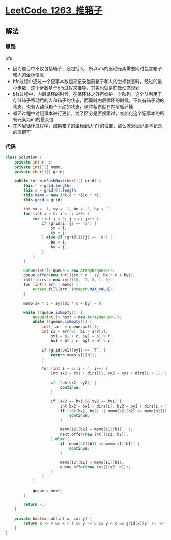 # [LeetCode_1263_推箱子](https://leetcode.cn/problems/minimum-moves-to-move-a-box-to-their-target-location/)
## 解法
### 思路
bfs
- 因为题目中不仅包括箱子，还包括人，所以bfs的驱动元素需要同时包含箱子和人的坐标信息
- bfs过程中通过一个记事本数组来记录当前箱子和人的坐标状态时，经过的最小步数，这个步数基于bfs过程来推导，其实也就是在做动态规划
- bfs过程中，内层循环的时候，在循环体之外再维护一个队列，这个队列用于存储箱子移动后的人和箱子的状态，而同时内层循环的时候，不仅有箱子动的状态，也有人动但箱子不动的状态，这种状态就在内层循环掉
- 循环过程中对记事本进行更新，为了区分是否搜索过，初始化这个记事本的所有元素为int的最大值
- 在内层循环过程中，如果箱子的坐标到达了`T`的位置，那么就返回记事本记录的值即可
### 代码
```java
class Solution {
    private int r, c;
    private int[][] memo;
    private char[][] grid;

    public int minPushBox(char[][] grid) {
        this.r = grid.length;
        this.c = grid[0].length;
        this.memo = new int[c * r][c * r];
        this.grid = grid;

        int sx = -1, sy = -1, bx = -1, by = -1;
        for (int i = 0; i < r; i++) {
            for (int j = 0; j < c; j++) {
                if (grid[i][j] == 'S') {
                    sx = i;
                    sy = j;
                } else if (grid[i][j] == 'B') {
                    bx = i;
                    by = j;
                }
            }
        }

        Queue<int[]> queue = new ArrayDeque<>();
        queue.offer(new int[]{sx * c + sy, bx * c + by});
        int[] dirs = new int[]{0, -1, 0, 1, 0};
        for (int[] arr : memo) {
            Arrays.fill(arr, Integer.MAX_VALUE);
        }

        memo[sx * c + sy][bx * c + by] = 0;

        while (!queue.isEmpty()) {
            Queue<int[]> next = new ArrayDeque<>();
            while (!queue.isEmpty()) {
                int[] arr = queue.poll();
                int s1 = arr[0], b1 = arr[1],
                    sx1 = s1 / c, sy1 = s1 % c,
                    bx1 = b1 / c, by1 = b1 % c;

                if (grid[bx1][by1] == 'T') {
                    return memo[s1][b1];
                }

                for (int i = 0; i < 4; i++) {
                    int sx2 = sx1 + dirs[i], sy2 = sy1 + dirs[i + 1], s2 = sx2 * c + sy2;

                    if (!ok(sx2, sy2)) {
                        continue;
                    }

                    if (sx2 == bx1 && sy2 == by1) {
                        int bx2 = bx1 + dirs[i], by2 = by1 + dirs[i + 1], b2 = bx2 * c + by2;
                        if (!ok(bx2, by2) || memo[s2][b2] <= memo[s1][b1] + 1) {
                            continue;
                        }

                        memo[s2][b2] = memo[s1][b1] + 1;
                        next.offer(new int[]{s2, b2});
                    } else {
                        if (memo[s2][b1] <= memo[s1][b1]) {
                            continue;
                        }

                        memo[s2][b1] = memo[s1][b1];
                        queue.offer(new int[]{s2, b1});
                    }
                }
            }
            
            queue = next;
        }

        return -1;
    }

    private boolean ok(int x, int y) {
        return x >= 0 && x < r && y >= 0 && y < c && grid[x][y] != '#';
    }
}
```